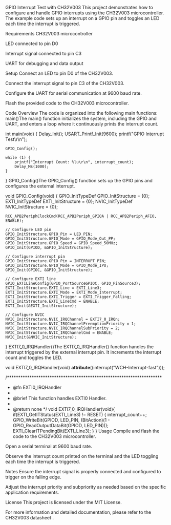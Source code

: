 GPIO Interrupt Test with CH32V003
This project demonstrates how to configure and handle GPIO interrupts using the CH32V003 microcontroller. The example code sets up an interrupt on a GPIO pin and toggles an LED each time the interrupt is triggered.

Requirements
CH32V003 microcontroller

LED connected to pin D0

Interrupt signal connected to pin C3

UART for debugging and data output

Setup
Connect an LED to pin D0 of the CH32V003.

Connect the interrupt signal to pin C3 of the CH32V003.

Configure the UART for serial communication at 9600 baud rate.

Flash the provided code to the CH32V003 microcontroller.

Code Overview
The code is organized into the following main functions: main()The main() function initializes the system, including the GPIO and UART, and enters a loop where it continuously prints the interrupt count.

int main(void) {
    Delay_Init();
    USART_Printf_Init(9600);
    printf("GPIO Interrupt Test\r\n");

    GPIO_Config();

    while (1) {
        printf("Interrupt Count: %lu\r\n", interrupt_count);
        Delay_Ms(1000);
    }
}
GPIO_Config()The GPIO_Config() function sets up the GPIO pins and configures the external interrupt.

void GPIO_Config(void) {
    GPIO_InitTypeDef GPIO_InitStructure = {0};
    EXTI_InitTypeDef EXTI_InitStructure = {0};
    NVIC_InitTypeDef NVIC_InitStructure = {0};

    RCC_APB2PeriphClockCmd(RCC_APB2Periph_GPIOA | RCC_APB2Periph_AFIO, ENABLE);

    // Configure LED pin
    GPIO_InitStructure.GPIO_Pin = LED_PIN;
    GPIO_InitStructure.GPIO_Mode = GPIO_Mode_Out_PP;
    GPIO_InitStructure.GPIO_Speed = GPIO_Speed_50MHz;
    GPIO_Init(GPIOD, &GPIO_InitStructure);

    // Configure interrupt pin
    GPIO_InitStructure.GPIO_Pin = INTERRUPT_PIN;
    GPIO_InitStructure.GPIO_Mode = GPIO_Mode_IPU;
    GPIO_Init(GPIOC, &GPIO_InitStructure);

    // Configure EXTI line
    GPIO_EXTILineConfig(GPIO_PortSourceGPIOC, GPIO_PinSource3);
    EXTI_InitStructure.EXTI_Line = EXTI_Line3;
    EXTI_InitStructure.EXTI_Mode = EXTI_Mode_Interrupt;
    EXTI_InitStructure.EXTI_Trigger = EXTI_Trigger_Falling;
    EXTI_InitStructure.EXTI_LineCmd = ENABLE;
    EXTI_Init(&EXTI_InitStructure);

    // Configure NVIC
    NVIC_InitStructure.NVIC_IRQChannel = EXTI7_0_IRQn;
    NVIC_InitStructure.NVIC_IRQChannelPreemptionPriority = 1;
    NVIC_InitStructure.NVIC_IRQChannelSubPriority = 2;
    NVIC_InitStructure.NVIC_IRQChannelCmd = ENABLE;
    NVIC_Init(&NVIC_InitStructure);
}
EXTI7_0_IRQHandler()The EXTI7_0_IRQHandler() function handles the interrupt triggered by the external interrupt pin. It increments the interrupt count and toggles the LED.

void EXTI7_0_IRQHandler(void) __attribute__((interrupt("WCH-Interrupt-fast")));

/*********************************************************************
 * @fn      EXTI0_IRQHandler
 *
 * @brief   This function handles EXTI0 Handler.
 *
 * @return  none
 */
void EXTI7_0_IRQHandler(void){
    if(EXTI_GetITStatus(EXTI_Line3) != RESET) {
        interrupt_count++;
        GPIO_WriteBit(GPIOD, LED_PIN, (BitAction)(1 - GPIO_ReadOutputDataBit(GPIOD, LED_PIN)));
        EXTI_ClearITPendingBit(EXTI_Line3);
    }
}
Usage
Compile and flash the code to the CH32V003 microcontroller.

Open a serial terminal at 9600 baud rate.

Observe the interrupt count printed on the terminal and the LED toggling each time the interrupt is triggered.

Notes
Ensure the interrupt signal is properly connected and configured to trigger on the falling edge.

Adjust the interrupt priority and subpriority as needed based on the specific application requirements.

License
This project is licensed under the MIT License.

For more information and detailed documentation, please refer to the CH32V003 datasheet .